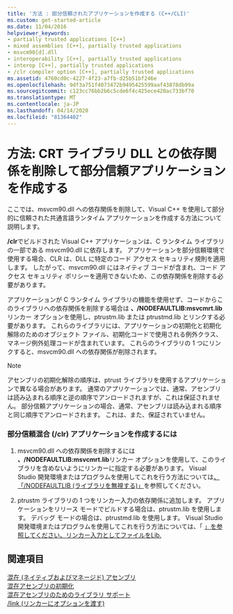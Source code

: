```yaml
---
title: '方法 : 部分信頼されたアプリケーションを作成する (C++/CLI)'
ms.custom: get-started-article
ms.date: 11/04/2016
helpviewer_keywords:
- partially trusted applications [C++]
- mixed assemblies [C++], partially trusted applications
- msvcm90[d].dll
- interoperability [C++], partially trusted applications
- interop [C++], partially trusted applications
- /clr compiler option [C++], partially trusted applications
ms.assetid: 4760cd0c-4227-4f23-a7fb-d25b51bf246e
ms.openlocfilehash: 9df3a751f4073472b9495425599aaf43878db99a
ms.sourcegitcommit: c123cc76bb2b6c5cde6f4c425ece420ac733bf70
ms.translationtype: MT
ms.contentlocale: ja-JP
ms.lasthandoff: 04/14/2020
ms.locfileid: "81364402"
---
```

# <a name="how-to-create-a-partially-trusted-application-by-removing-dependency-on-the-crt-library-dll"></a>方法: CRT ライブラリ DLL との依存関係を削除して部分信頼アプリケーションを作成する

ここでは、msvcm90.dll への依存関係を削除して、Visual C++ を使用して部分的に信頼された共通言語ランタイム アプリケーションを作成する方法について説明します。

**/clr**でビルドされた Visual C++ アプリケーションは、C ランタイム ライブラリの一部である msvcm90.dll に依存します。 アプリケーションを部分信頼環境で使用する場合、CLR は、DLL に特定のコード アクセス セキュリティ規則を適用します。 したがって、msvcm90.dll にはネイティブ コードが含まれ、コード アクセス セキュリティ ポリシーを適用できないため、この依存関係を削除する必要があります。

アプリケーションが C ランタイム ライブラリの機能を使用せず、コードからこのライブラリへの依存関係を削除する場合は **、/NODEFAULTLIB:msvcmrt.lib**リンカー オプションを使用し、ptrustm.lib または ptrustmd.lib とリンクする必要があります。 これらのライブラリには、アプリケーションの初期化と初期化解除のためのオブジェクト ファイル、初期化コードで使用される例外クラス、マネージ例外処理コードが含まれています。 これらのライブラリの 1 つにリンクすると、msvcm90.dll への依存関係が削除されます。

> [!NOTE]
> アセンブリの初期化解除の順序は、ptrust ライブラリを使用するアプリケーションで異なる場合があります。 通常のアプリケーションでは、通常、アセンブリは読み込まれる順序と逆の順序でアンロードされますが、これは保証されません。 部分信頼アプリケーションの場合、通常、アセンブリは読み込まれる順序と同じ順序でアンロードされます。 これは、また、保証されていません。

### <a name="to-create-a-partially-trusted-mixed-clr-application"></a>部分信頼混合 (/clr) アプリケーションを作成するには

1. msvcm90.dll への依存関係を削除するには **、/NODEFAULTLIB:msvcmrt.lib**リンカー オプションを使用して、このライブラリを含めないようにリンカーに指定する必要があります。 Visual Studio 開発環境またはプログラムを使用してこれを行う方法については[、「/NODEFAULTLIB (ライブラリを無視する)」](../build/reference/nodefaultlib-ignore-libraries.md)を参照してください。

1. ptrustm ライブラリの 1 つをリンカー入力の依存関係に追加します。 アプリケーションをリリース モードでビルドする場合は、ptrustm.lib を使用します。 デバッグ モードの場合は、ptrustmd.lib を使用します。 Visual Studio 開発環境またはプログラムを使用してこれを行う方法については、「 [」を参照してください。リンカー入力としてファイルをLib.](../build/reference/dot-lib-files-as-linker-input.md)

## <a name="see-also"></a>関連項目

[混在 (ネイティブおよびマネージド) アセンブリ](../dotnet/mixed-native-and-managed-assemblies.md)<br/>
[混在アセンブリの初期化](../dotnet/initialization-of-mixed-assemblies.md)<br/>
[混在アセンブリのためのライブラリ サポート](../dotnet/library-support-for-mixed-assemblies.md)<br/>
[/link (リンカーにオプションを渡す)](../build/reference/link-pass-options-to-linker.md)
